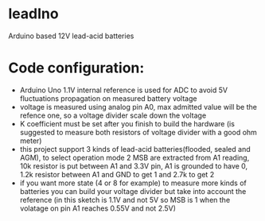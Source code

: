 # leadIno
Arduino based 12V lead-acid batteries

# Code configuration:
- Arduino Uno 1.1V internal reference is used for ADC to avoid 5V fluctuations propagation on measured battery voltage
- voltage is measured using analog pin A0, max admitted value will be the refence one, so a voltage divider scale down the voltage
- K coefficient must be set after you finish to build the hardware (is suggested to measure both resistors of voltage divider with a good ohm meter)
- this project support 3 kinds of lead-acid batteries(flooded, sealed and AGM), to select operation mode 2 MSB are extracted from A1 reading, 10k resistor is put between A1 and 3.3V pin, A1 is grounded to have 0, 1.2k resistor between A1 and GND to get 1 and 2.7k to get 2
- if you want more state (4 or 8 for example) to measure more kinds of batteries you can build your voltage divider but take into account the reference (in this sketch is 1.1V and not 5V so MSB is 1 when the volatage on pin A1 reaches 0.55V and not 2.5V)
